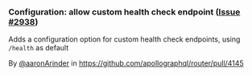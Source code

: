 ### Configuration: allow custom health check endpoint ([Issue #2938](https://github.com/apollographql/router/issues/2938))

Adds a configuration option for custom health check endpoints, using `/health` as default



By [@aaronArinder](https://github.com/aaronArinder) in https://github.com/apollographql/router/pull/4145
